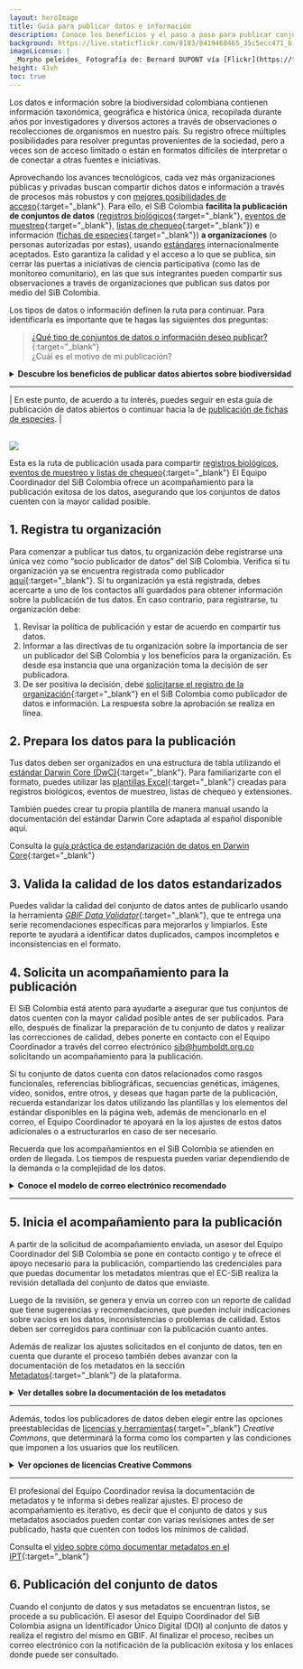 ```yaml
---
layout: heroImage
title: Guía para publicar datos e información
description: Conoce los beneficios y el paso a paso para publicar conjuntos de datos o fichas de especies de nuestra biodiversidad en el SiB Colombia.
background: https://live.staticflickr.com/8183/8419468465_35c5ecc471_b.jpg
imageLicense: |
 _Morpho peleides_ Fotografía de: Bernard DUPONT vía [Flickr](https://flic.kr/p/dPZYDp)
height: 41vh
toc: true
---
```



Los datos e información sobre la biodiversidad colombiana contienen información taxonómica, geográfica e histórica única, recopilada durante años por investigadores y diversos actores a través de observaciones o recolecciones de organismos en nuestro país. Su registro ofrece múltiples posibilidades para resolver preguntas provenientes de la sociedad, pero a veces son de acceso limitado o están en formatos difíciles de interpretar o de conectar a otras fuentes e iniciativas.

Aprovechando los avances tecnológicos, cada vez más organizaciones públicas y privadas buscan compartir dichos datos e información a través de procesos más robustos y con [mejores posibilidades de acceso](https://biodiversidad.co/recursos/acceso-abierto/#compartir){:target="_blank"}. Para ello, el SiB Colombia **facilita la publicación de conjuntos de datos** ([registros biológicos](https://biodiversidad.co/compartir/tipos-de-datos#registros-biológicos){:target="_blank"}, [eventos de muestreo](https://biodiversidad.co/compartir/tipos-de-datos/#eventos-de-muestreo){:target="_blank"}, [listas de chequeo](https://biodiversidad.co/compartir/tipos-de-datos/#listas-de-especies){:target="_blank"}) e información ([fichas de especies](https://biodiversidad.co/compartir/tipos-de-datos/#fichas-de-especies){:target="_blank"}) **a organizaciones** (o personas autorizadas por estas), usando [estándares](https://biodiversidad.co/compartir/estandares) internacionalmente aceptados. Esto garantiza la calidad y el acceso a lo que se publica, sin cerrar las puertas a iniciativas de ciencia participativa (como las de monitoreo comunitario), en las que sus integrantes pueden compartir sus observaciones a través de organizaciones que publican sus datos por medio del SiB Colombia.

Los tipos de datos o información definen la ruta para continuar. Para identificarla es importante que te hagas las siguientes dos preguntas:

> [¿Qué tipo de conjuntos de datos o información deseo publicar?](https://biodiversidad.co/compartir/tipos-de-datos){:target="_blank"}<br>
> ¿Cuál es el motivo de mi publicación?

<details>
    <summary markdown="span"><B> Descubre los beneficios de publicar datos abiertos sobre biodiversidad</B></summary>

<br>

<p>Una parte importante de la misión del SiB Colombia es promover una cultura en el que todas las personas reconozcan los beneficios de publicar datos abiertos sobre biodiversidad, tanto para quien los publica, como para la sociedad en general. Por esto, la publicación de datos:</p>
<ul>
 <li><strong>Promueve la visibilidad y reconocimiento de las personas y organizaciones </strong>que generan y hacen curaduría de datos o información sobre biodiversidad.</li>
 
 <li><strong>Amplía el reconocimiento ante la comunidad académica a autores de <a href="https://www.gbif.org/es/data-papers" target="_blank">artículos de datos revisados por pares</a></strong> a partir de datos abiertos.</li>
 
 <li><strong>Contribuye al conocimiento global sobre la biodiversidad</strong> y, por tanto, a las soluciones que promueven su cuidado y uso sostenible, al hacer que tus datos sean accesibles a través del SiB Colombia y plataformas como <a href="https://www.gbif.org/" target="_blank">GBIF</a> u <a href="https://obis.org/" target="_blank">OBIS</a>.</li>
 
 <li><strong>Facilita nuevas oportunidades de colaboración a través de la integración de conjuntos de datos en todo el mundo, </strong>entre los propietarios de los datos y otros investigadores o actores.</li>
 
 <li><strong>Permite rastrear el uso y las citas de los conjuntos de datos publicados</strong> y a los que se accede a través del SiB Colombia e infraestructuras similares (GBIF, OBIS).</li>
 
 <li><strong>Impulsa oportunidades con agencias financiadoras </strong>que ahora exigen que los investigadores y organizaciones que reciben sus fondos cuenten con un plan de gestión de datos que incluya su publicación abierta al final de un proyecto, a través de plataformas como el SiB Colombia.</li>
 
 <li><strong>Contribuye a las Metas Kunming - Montreal del CDB</strong>, facilitando datos, información y conocimientos para la toma de decisiones (Meta 21) e, indirectamente, apoyando las metas 1 (sobre áreas clave para la biodiversidad, KBA), 2 (restauración de ecosistemas), 3 (monitoreo de áreas protegidas), 4 (recuperación y conservación de especies), 6 (control de especies invasoras) y  15 (regulación de impactos empresariales en la biodiversidad).</li>
 
 <li><strong>Aporta a la evaluación de los <a href="https://ods.dnp.gov.co/es/objetivos/vida-submarina" target="_blank">ODS 14 (Vida submarina)</a></strong> y <a href="https://ods.dnp.gov.co/es/objetivos/vida-de-ecosistemas-terrestres" target="_blank">15 (Vida de ecosistemas terrestres)</a>.</li>
 
 <li><strong>Permite la construcción de modelos y evaluaciones de la biodiversidad a diferentes escalas</strong>, por parte de instancias intergubernamentales como <a href="https://geobon.org/" target="_blank">GEO-BON</a> e <a href="https://ipbes.net/" target="_blank">IPBES</a>{:target="_blank"}.</li>
 
 <li><strong>Contribuye al Acuerdo de Escazú,</strong> ratificado en la Ley 2273 de 2022, que busca facilitar el acceso a la información, la participación pública y el acceso a la justicia en asuntos ambientales.</li>
 </ul>

</details>

___

| En este punto, de acuerdo a tu interés, puedes seguir en esta guía de publicación de datos abiertos o continuar hacia la de [publicación de fichas de especies](https://biodiversidad.co/compartir/guia-para-publicar-fichas/). |


<br />
<img src="/compartir/Imagenes/RutasDePublicacion_A.png">
<br />

Esta es la ruta de publicación usada para compartir [registros biológicos, eventos de muestreo y listas de chequeo](https://biodiversidad.co/compartir/tipos-de-datos){:target="_blank"} El Equipo Coordinador del SiB Colombia ofrece un acompañamiento para la publicación exitosa de los datos, asegurando que los conjuntos de datos cuenten con la mayor calidad posible.

## 1. Registra tu organización

Para comenzar a publicar tus datos, tu organización debe registrarse una única vez como “socio publicador de datos” del SiB Colombia. Verifica si tu organización ya se encuentra registrada como publicador [aquí](https://biodiversidad.co/comunidad/socios-publicadores/){:target="_blank"}. Si tu organización ya está registrada, debes acercarte a uno de los contactos allí guardados para obtener información sobre la publicación de tus datos. En caso contrario, para registrarse, tu organización debe:

1. Revisar la política de publicación y estar de acuerdo en compartir tus datos.
2. Informar a las directivas de tu organización sobre la importancia de ser un publicador del SiB Colombia y los beneficios para la organización. Es desde esa instancia que una organización toma la decisión de ser publicadora.
3. De ser positiva la decisión, debe [solicitarse el registro de la organización](https://biodiversidad.co/compartir/registro){:target="_blank"} en el SiB Colombia como publicador de datos e información. La respuesta sobre la aprobación se realiza en línea.


## 2. Prepara los datos para la publicación

Tus datos deben ser organizados en una estructura de tabla utilizando el [estándar Darwin Core (DwC)](https://biodiversidad.co/compartir/estandares){:target="_blank"}. Para familiarizarte con el formato, puedes utilizar las [plantillas Excel](https://biodiversidad.co/recursos/plantillas-dwc){:target="_blank"} creadas para registros biológicos, eventos de muestreo, listas de chequeo y extensiones.

También puedes crear tu propia plantilla de manera manual usando la documentación del estándar Darwin Core adaptada al español disponible aquí. 

Consulta la [guía práctica de estandarización de datos en Darwin Core](https://biodiversidad.co/formacion/laboratorios/DWC){:target="_blank"} 

## 3. Valida la calidad de los datos estandarizados

Puedes validar la calidad del conjunto de datos antes de publicarlo usando la herramienta *[GBIF Data Validator](https://www.gbif.org/tools/data-validator)*{:target="_blank"}, que te entrega una serie recomendaciones específicas para mejorarlos y limpiarlos. Este reporte te ayudará a identificar datos duplicados, campos incompletos e inconsistencias en el formato.

## 4. Solicita un acompañamiento para la publicación

El SiB Colombia está atento para ayudarte a asegurar que tus conjuntos de datos cuenten con la mayor calidad posible antes de ser publicados. Para ello, después de finalizar la preparación de tu conjunto de datos y realizar las correcciones de calidad, debes ponerte en contacto con el Equipo Coordinador a través del correo electrónico [sib@humboldt.org.co](https://biodiversidad.co/compartir/guia-para-publicar/) solicitando un acompañamiento para la publicación.

Si tu conjunto de datos cuenta con datos relacionados como rasgos funcionales, referencias bibliográficas, secuencias genéticas, imágenes, vídeo, sonidos, entre otros, y deseas que hagan parte de la publicación, recuerda estandarizar los datos utilizando las plantillas y los elementos del estándar disponibles en la página web, además de mencionarlo en el correo, el Equipo Coordinador te apoyará en la los ajustes de estos datos adicionales o a estructurarlos en caso de ser necesario.

Recuerda que los acompañamientos en el SiB Colombia se atienden en orden de llegada. Los tiempos de respuesta pueden variar dependiendo de la demanda o la complejidad de los datos.

<details>
    <summary markdown="span"><b> Conoce el modelo de correo electrónico recomendado</b></summary>
    
<br>

<blockquote>
 <b>Asunto</b>: Publicación conjunto de datos – [nombre de la organización publicadora]
 
 <p>Apreciado Equipo Coordinador,</p>
 
 <p>Mi nombre es [nombre de la persona encargada de la publicación], trabajo para [nombre de la organización publicadora] y deseo solicitar un acompañamiento para la publicación de un conjunto de datos que previamente preparé y validé siguiendo las instrucciones del modelo de publicación de datos del SiB Colombia.</p>
 
 <p>El conjunto de datos que deseamos publicar corresponde a…[una breve descripción del conjunto de datos que será publicado. Debe proveer suficiente información para ayudar al Equipo Coordinador a entender su conjunto de datos y la forma en que fueron generados].</p>
 
 <p>Adjunto el conjunto de datos en formato [Excel, TXT o CSV] y quedo atento a los próximos pasos.</p>
 
 <p>Saludo cordial,</p>
 
 <p>[nombre de la persona encargada de la publicación]</p>
 
 </blockquote>
</details>

___


## 5. Inicia el acompañamiento para la publicación

A partir de la solicitud de acompañamiento enviada, un asesor del Equipo Coordinador del SiB Colombia se pone en contacto contigo y te ofrece el apoyo necesario para la publicación, compartiendo las credenciales para que puedas documentar los metadatos mientras que el EC-SiB realiza la revisión detallada del conjunto de datos que enviaste.

Luego de la revisión, se genera y envía un correo con un reporte de calidad que tiene sugerencias y recomendaciones, que pueden incluir indicaciones sobre vacíos en los datos, inconsistencias o problemas de calidad.  Estos deben ser corregidos para continuar con la publicación cuanto antes.

Además de realizar los ajustes solicitados en el conjunto de datos, ten en cuenta que durante el proceso también debes avanzar con la documentación de los metadatos en la sección [Metadatos](https://ipt.gbif.org/manual/es/ipt/2.5/resource-metadata){:target="_blank"} de la plataforma.

<details>
    <summary markdown="span"><b>Ver detalles sobre la documentación de los metadatos</b></summary>
<br>
<blockquote>Debes realizar la documentación a través de la URL y credenciales que te compartieron en el correo de apertura, considerando toda la información que da contexto a tus datos. En total hay 12 secciones. Cuando hayas completado los metadatos, responde el correo del asesor del Equipo Coordinador indicando que has finalizado la documentación.</blockquote>

</details>

___

Además, todos los publicadores de datos deben elegir entre las opciones preestablecidas de [licencias y herramientas](https://biodiversidad.co/recursos/acceso-abierto){:target="_blank"} *Creative Commons*, que determinará la forma como los comparten y las condiciones que imponen a los usuarios que los reutilicen. 

<details>
    <summary markdown="span"><B>Ver opciones de licencias Creative Commons</B></summary>
<br>
    <blockquote>CC0, permite cualquier uso sin restricciones, incluso con fines comerciales.</blockquote>
    <blockquote>CC BY, permite cualquier uso, incluso con fines comerciales, siempre que te sea reconocida la autoría de la publicación.</blockquote>
    <blockquote>CC BY-NC, permite al público cualquier uso no comercial, siempre que te sea reconocida la autoría de la publicación.</blockquote>

</details>

___

El profesional del Equipo Coordinador revisa la documentación de metadatos y te informa si debes realizar ajustes. El proceso de acompañamiento es iterativo, es decir que el conjunto de datos y sus metadatos asociados pueden contar con varias revisiones antes de ser publicado, hasta que cuenten con todos los mínimos de calidad.

Consulta el [vídeo sobre cómo documentar metadatos en el IPT](https://www.youtube.com/watch?v=he-PVecR-Xs){:target="_blank"}

## 6. Publicación del conjunto de datos

Cuando el conjunto de datos y sus metadatos se encuentran listos, se procede a su publicación. El asesor del Equipo Coordinador del SiB Colombia asigna un Identificador Único Digital (DOI) al conjunto de datos y realiza el registro del mismo en GBIF. Al finalizar el proceso, recibes un correo electrónico con la notificación de la publicación exitosa y los enlaces donde puede ser consultado.
